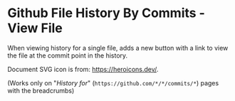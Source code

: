 # Github File History By Commits - View File

When viewing history for a single file, adds a new button with a link to view the file at the commit point in the history.

Document SVG icon is from: <https://heroicons.dev/>.

(Works only on "_History for_" (`https://github.com/*/*/commits/*`) pages with the breadcrumbs)
